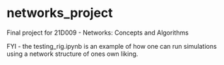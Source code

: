 # networks_project
Final project for 21D009 - Networks: Concepts and Algorithms

FYI - the testing_rig.ipynb is an example of how one can run simulations using a network structure of ones own liking.
